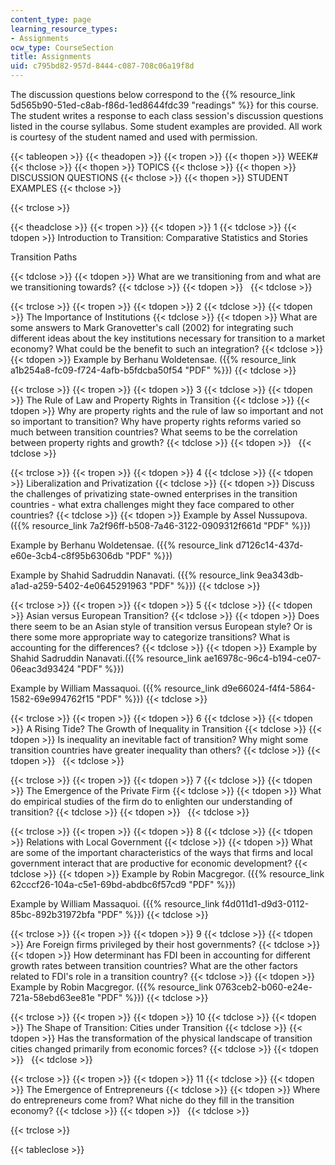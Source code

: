 ```yaml
---
content_type: page
learning_resource_types:
- Assignments
ocw_type: CourseSection
title: Assignments
uid: c795bd82-957d-8444-c087-708c06a19f8d
---
```


The discussion questions below correspond to the {{% resource_link 5d565b90-51ed-c8ab-f86d-1ed8644fdc39 "readings" %}} for this course. The student writes a response to each class session's discussion questions listed in the course syllabus. Some student examples are provided. All work is courtesy of the student named and used with permission.

{{< tableopen >}}
{{< theadopen >}}
{{< tropen >}}
{{< thopen >}}
WEEK#
{{< thclose >}}
{{< thopen >}}
TOPICS
{{< thclose >}}
{{< thopen >}}
DISCUSSION QUESTIONS
{{< thclose >}}
{{< thopen >}}
STUDENT EXAMPLES
{{< thclose >}}

{{< trclose >}}

{{< theadclose >}}
{{< tropen >}}
{{< tdopen >}}
1
{{< tdclose >}}
{{< tdopen >}}
Introduction to Transition: Comparative Statistics and Stories

Transition Paths


{{< tdclose >}}
{{< tdopen >}}
What are we transitioning from and what are we transitioning towards?
{{< tdclose >}}
{{< tdopen >}}
 
{{< tdclose >}}

{{< trclose >}}
{{< tropen >}}
{{< tdopen >}}
2
{{< tdclose >}}
{{< tdopen >}}
The Importance of Institutions
{{< tdclose >}}
{{< tdopen >}}
What are some answers to Mark Granovetter's call (2002) for integrating such different ideas about the key institutions necessary for transition to a market economy? What could be the benefit to such an integration?
{{< tdclose >}}
{{< tdopen >}}
Example by Berhanu Woldetensae. ({{% resource_link a1b254a8-fc09-f724-4afb-b5fdcba50f54 "PDF" %}})
{{< tdclose >}}

{{< trclose >}}
{{< tropen >}}
{{< tdopen >}}
3
{{< tdclose >}}
{{< tdopen >}}
The Rule of Law and Property Rights in Transition
{{< tdclose >}}
{{< tdopen >}}
Why are property rights and the rule of law so important and not so important to transition? Why have property rights reforms varied so much between transition countries? What seems to be the correlation between property rights and growth?
{{< tdclose >}}
{{< tdopen >}}
 
{{< tdclose >}}

{{< trclose >}}
{{< tropen >}}
{{< tdopen >}}
4
{{< tdclose >}}
{{< tdopen >}}
Liberalization and Privatization
{{< tdclose >}}
{{< tdopen >}}
Discuss the challenges of privatizing state-owned enterprises in the transition countries - what extra challenges might they face compared to other countries?
{{< tdclose >}}
{{< tdopen >}}
Example by Assel Nussupova. ({{% resource_link 7a2f96ff-b508-7a46-3122-0909312f661d "PDF" %}})  
  
Example by Berhanu Woldetensae. ({{% resource_link d7126c14-437d-e60e-3cb4-c8f95b6306db "PDF" %}})  
  
Example by Shahid Sadruddin Nanavati. ({{% resource_link 9ea343db-a1ad-a259-5402-4e0645291963 "PDF" %}})
{{< tdclose >}}

{{< trclose >}}
{{< tropen >}}
{{< tdopen >}}
5
{{< tdclose >}}
{{< tdopen >}}
Asian versus European Transition?
{{< tdclose >}}
{{< tdopen >}}
Does there seem to be an Asian style of transition versus European style? Or is there some more appropriate way to categorize transitions? What is accounting for the differences?
{{< tdclose >}}
{{< tdopen >}}
Example by Shahid Sadruddin Nanavati.({{% resource_link ae16978c-96c4-b194-ce07-06eac3d93424 "PDF" %}})  
  
Example by William Massaquoi. ({{% resource_link d9e66024-f4f4-5864-1582-69e994762f15 "PDF" %}})
{{< tdclose >}}

{{< trclose >}}
{{< tropen >}}
{{< tdopen >}}
6
{{< tdclose >}}
{{< tdopen >}}
A Rising Tide? The Growth of Inequality in Transition
{{< tdclose >}}
{{< tdopen >}}
Is inequality an inevitable fact of transition? Why might some transition countries have greater inequality than others?
{{< tdclose >}}
{{< tdopen >}}
 
{{< tdclose >}}

{{< trclose >}}
{{< tropen >}}
{{< tdopen >}}
7
{{< tdclose >}}
{{< tdopen >}}
The Emergence of the Private Firm
{{< tdclose >}}
{{< tdopen >}}
What do empirical studies of the firm do to enlighten our understanding of transition?
{{< tdclose >}}
{{< tdopen >}}
 
{{< tdclose >}}

{{< trclose >}}
{{< tropen >}}
{{< tdopen >}}
8
{{< tdclose >}}
{{< tdopen >}}
Relations with Local Government
{{< tdclose >}}
{{< tdopen >}}
What are some of the important characteristics of the ways that firms and local government interact that are productive for economic development?
{{< tdclose >}}
{{< tdopen >}}
Example by Robin Macgregor. ({{% resource_link 62cccf26-104a-c5e1-69bd-abdbc6f57cd9 "PDF" %}})  
  
Example by William Massaquoi. ({{% resource_link f4d011d1-d9d3-0112-85bc-892b31972bfa "PDF" %}})
{{< tdclose >}}

{{< trclose >}}
{{< tropen >}}
{{< tdopen >}}
9
{{< tdclose >}}
{{< tdopen >}}
Are Foreign firms privileged by their host governments?
{{< tdclose >}}
{{< tdopen >}}
How determinant has FDI been in accounting for different growth rates between transition countries? What are the other factors related to FDI's role in a transition country?
{{< tdclose >}}
{{< tdopen >}}
Example by Robin Macgregor. ({{% resource_link 0763ceb2-b060-e24e-721a-58ebd63ee81e "PDF" %}})
{{< tdclose >}}

{{< trclose >}}
{{< tropen >}}
{{< tdopen >}}
10
{{< tdclose >}}
{{< tdopen >}}
The Shape of Transition: Cities under Transition
{{< tdclose >}}
{{< tdopen >}}
Has the transformation of the physical landscape of transition cities changed primarily from economic forces?
{{< tdclose >}}
{{< tdopen >}}
 
{{< tdclose >}}

{{< trclose >}}
{{< tropen >}}
{{< tdopen >}}
11
{{< tdclose >}}
{{< tdopen >}}
The Emergence of Entrepreneurs
{{< tdclose >}}
{{< tdopen >}}
Where do entrepreneurs come from? What niche do they fill in the transition economy?
{{< tdclose >}}
{{< tdopen >}}
 
{{< tdclose >}}

{{< trclose >}}

{{< tableclose >}}